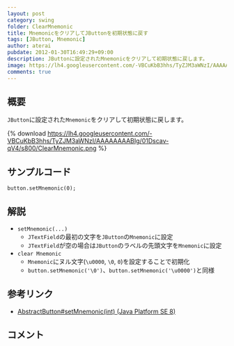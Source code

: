 ```yaml
---
layout: post
category: swing
folder: ClearMnemonic
title: MnemonicをクリアしてJButtonを初期状態に戻す
tags: [JButton, Mnemonic]
author: aterai
pubdate: 2012-01-30T16:49:29+09:00
description: JButtonに設定されたMnemonicをクリアして初期状態に戻します。
image: https://lh4.googleusercontent.com/-VBCuKbB3hhs/TyZJM3aWNzI/AAAAAAAABIg/01Dscav-qV4/s800/ClearMnemonic.png
comments: true
---
```

## 概要
`JButton`に設定された`Mnemonic`をクリアして初期状態に戻します。

{% download https://lh4.googleusercontent.com/-VBCuKbB3hhs/TyZJM3aWNzI/AAAAAAAABIg/01Dscav-qV4/s800/ClearMnemonic.png %}

## サンプルコード
<pre class="prettyprint"><code>button.setMnemonic(0);
</code></pre>

## 解説
- `setMnemonic(...)`
    - `JTextField`の最初の文字を`JButton`の`Mnemonic`に設定
    - `JTextField`が空の場合は`JButton`のラベルの先頭文字を`Mnemonic`に設定
- `clear Mnemonic`
    - `Mnemonic`にヌル文字(`\u0000`, `\0`, `0`)を設定することで初期化
    - `button.setMnemonic('\0')`、`button.setMnemonic('\u0000')`と同様

<!-- dummy comment line for breaking list -->

## 参考リンク
- [AbstractButton#setMnemonic(int) (Java Platform SE 8)](https://docs.oracle.com/javase/jp/8/docs/api/javax/swing/AbstractButton.html#setMnemonic-int-)

<!-- dummy comment line for breaking list -->

## コメント
